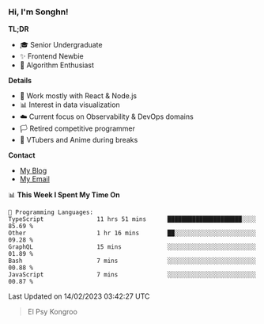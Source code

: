 ### Hi, I'm Songhn!

**TL;DR**

- 🎓 Senior Undergraduate
- ✨ Frontend Newbie
- 🎈 Algorithm Enthusiast

**Details**

- 🎯 Work mostly with React & Node.js
- 📊 Interest in data visualization
- ☁️ Current focus on Observability & DevOps domains
- 🏳️ Retired competitive programmer
- 🍵 VTubers and Anime during breaks

**Contact**
- [My Blog](https://blog.songhn.com)
- [My Email](mailto:nana7mi@duck.com)

<!--START_SECTION:waka-->
📊 **This Week I Spent My Time On** 

```text
💬 Programming Languages: 
TypeScript               11 hrs 51 mins      █████████████████████░░░░   85.69 % 
Other                    1 hr 16 mins        ██░░░░░░░░░░░░░░░░░░░░░░░   09.28 % 
GraphQL                  15 mins             ░░░░░░░░░░░░░░░░░░░░░░░░░   01.89 % 
Bash                     7 mins              ░░░░░░░░░░░░░░░░░░░░░░░░░   00.88 % 
JavaScript               7 mins              ░░░░░░░░░░░░░░░░░░░░░░░░░   00.87 % 

```


 Last Updated on 14/02/2023 03:42:27 UTC
<!--END_SECTION:waka-->

> El Psy Kongroo
